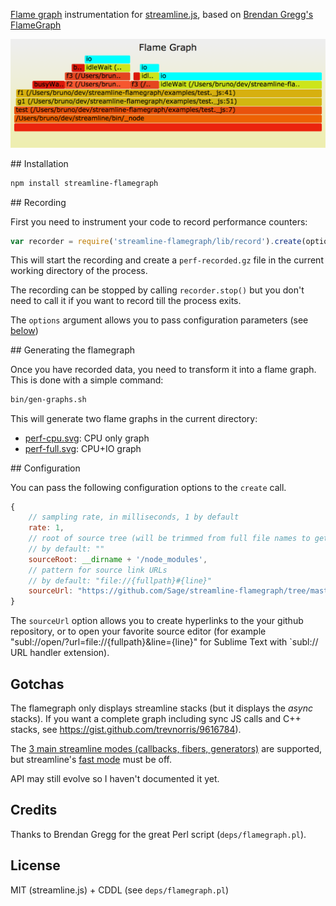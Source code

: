 [Flame graph](http://www.brendangregg.com/FlameGraphs/cpuflamegraphs.html) instrumentation for [streamline.js](https://github.com/Sage/streamlinejs), based on [Brendan Gregg's FlameGraph](https://github.com/brendangregg/FlameGraph)

![](examples/perf-full.png?raw=true)

<a name="installation"/>
## Installation

``` sh
npm install streamline-flamegraph
```

<a name="recording"/>
## Recording

First you need to instrument your code to record performance counters:

``` javascript
var recorder = require('streamline-flamegraph/lib/record').create(options).start();
```

This will start the recording and create a `perf-recorded.gz` file in the current working directory of the process.

The recording can be stopped by calling `recorder.stop()` but you don't need to call it if you want to record till the process exits.

The `options` argument allows you to pass configuration parameters (see [below](#configuration))

<a name="gen-graph"/>
## Generating the flamegraph

Once you have recorded data, you need to transform it into a flame graph. This is done with a simple command:

```sh
bin/gen-graphs.sh
```

This will generate two flame graphs in the current directory:

* [perf-cpu.svg](examples/perf-cpu.png?raw=true): CPU only graph
* [perf-full.svg](examples/perf-full.png?raw=true): CPU+IO graph

<a name="configuration"/>
## Configuration

You can pass the following configuration options to the `create` call.

``` javascript
{
	// sampling rate, in milliseconds, 1 by default
	rate: 1,
	// root of source tree (will be trimmed from full file names to get relative paths)
	// by default: ""
	sourceRoot: __dirname + '/node_modules',
	// pattern for source link URLs
	// by default: "file://{fullpath}#{line}"
	sourceUrl: "https://github.com/Sage/streamline-flamegraph/tree/master/node_modules/{relpath}#L{line}",
}
```

The `sourceUrl` option allows you to create hyperlinks to the your github repository, or to open your favorite source editor (for example "subl://open/?url=file://{fullpath}&line={line}" for Sublime Text with `subl:// URL handler extension).

## Gotchas

The flamegraph only displays streamline stacks (but it displays the _async_ stacks). If you want a complete graph including sync JS calls and C++ stacks, see https://gist.github.com/trevnorris/9616784).

The [3 main streamline modes (callbacks, fibers, generators)](https://github.com/Sage/streamlinejs#generation-options) are supported, but streamline's [fast mode](https://github.com/Sage/streamlinejs#fast-mode) must be off.

API may still evolve so I haven't documented it yet.


## Credits

Thanks to Brendan Gregg for the great Perl script (`deps/flamegraph.pl`).

## License

MIT (streamline.js) + CDDL (see `deps/flamegraph.pl`)
